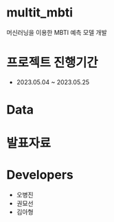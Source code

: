 # multit_mbti
머신러닝을 이용한 MBTI 예측 모델 개발

# 프로젝트 진행기간
- 2023.05.04 ~ 2023.05.25
# Data

# 발표자료

# Developers
- 오병진
- 권묘선
- 김아형
